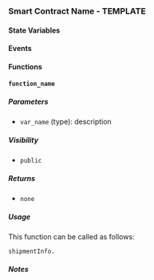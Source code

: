 ### Smart Contract Name - TEMPLATE

#### State Variables

#### Events

#### Functions

#### `function_name`

##### Parameters

- `var_name` (type): description

##### Visibility

- `public`

##### Returns

- `none`

##### Usage

This function can be called as follows:

```
shipmentInfo.
```

##### Notes

```

```
